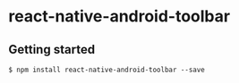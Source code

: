 
# react-native-android-toolbar

## Getting started

`$ npm install react-native-android-toolbar --save`

